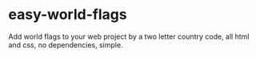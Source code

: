 easy-world-flags
================

Add world flags to your web project by a two letter country code, all html and css, no dependencies, simple.